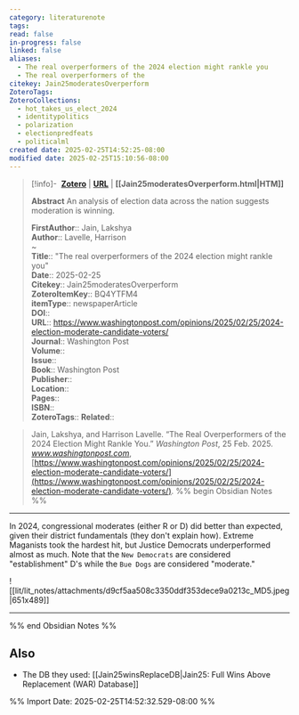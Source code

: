 ```yaml
---
category: literaturenote
tags: 
read: false
in-progress: false
linked: false
aliases:
  - The real overperformers of the 2024 election might rankle you
  - The real overperformers of the
citekey: Jain25moderatesOverperform
ZoteroTags: 
ZoteroCollections:
  - hot_takes_us_elect_2024
  - identitypolitics
  - polarization
  - electionpredfeats
  - politicalml
created date: 2025-02-25T14:52:25-08:00
modified date: 2025-02-25T15:10:56-08:00
---
```


> [!info]- &nbsp;[**Zotero**](zotero://select/library/items/BQ4YTFM4)   | [**URL**](https://www.washingtonpost.com/opinions/2025/02/25/2024-election-moderate-candidate-voters/) | **[[Jain25moderatesOverperform.html|HTM]]**
>
> 
> **Abstract**
> An analysis of election data across the nation suggests moderation is winning.
> 
> 
> **FirstAuthor**:: Jain, Lakshya  
> **Author**:: Lavelle, Harrison  
~    
> **Title**:: "The real overperformers of the 2024 election might rankle you"  
> **Date**:: 2025-02-25  
> **Citekey**:: Jain25moderatesOverperform  
> **ZoteroItemKey**:: BQ4YTFM4  
> **itemType**:: newspaperArticle  
> **DOI**::   
> **URL**:: https://www.washingtonpost.com/opinions/2025/02/25/2024-election-moderate-candidate-voters/  
> **Journal**:: Washington Post  
> **Volume**::   
> **Issue**::   
> **Book**:: Washington Post  
> **Publisher**::   
> **Location**::    
> **Pages**::   
> **ISBN**::   
> **ZoteroTags**:: 
> **Related**:: 

> Jain, Lakshya, and Harrison Lavelle. “The Real Overperformers of the 2024 Election Might Rankle You.” _Washington Post_, 25 Feb. 2025. _www.washingtonpost.com_, [https://www.washingtonpost.com/opinions/2025/02/25/2024-election-moderate-candidate-voters/](https://www.washingtonpost.com/opinions/2025/02/25/2024-election-moderate-candidate-voters/).
%% begin Obsidian Notes %%
___

In 2024, congressional moderates (either R or D) did better than expected, given their district fundamentals (they don't explain how).  Extreme Maganists took the hardest hit, but Justice Democrats underperformed almost as much.  Note that the `New Democrats` are considered "establishment" D's while the `Bue Dogs` are considered "moderate."


![[lit/lit_notes/attachments/d9cf5aa508c3350ddf353dece9a0213c_MD5.jpeg|651x489]]
___
%% end Obsidian Notes %%
## Also
- The DB they used: [[Jain25winsReplaceDB|Jain25: Full Wins Above Replacement (WAR) Database]] 

%% Import Date: 2025-02-25T14:52:32.529-08:00 %%
